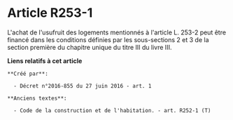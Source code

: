 # Article R253-1

L'achat de l'usufruit des logements mentionnés à l'article L. 253-2 peut être financé dans les conditions définies par les
sous-sections 2 et 3 de la section première du chapitre unique du titre III du livre III.

**Liens relatifs à cet article**

	**Créé par**:

	  - Décret n°2016-855 du 27 juin 2016 - art. 1

	**Anciens textes**:

	  - Code de la construction et de l'habitation. - art. R252-1 (T)
